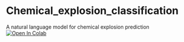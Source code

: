 # Chemical_explosion_classification
A natural language model for chemical explosion prediction
[![Open In Colab](https://colab.research.google.com/assets/colab-badge.svg)](https://colab.research.google.com/drive/1GQmh1g2bRdqgQCnM6b_iY-eAQCRfhMJP#scrollTo=txlfR8ny2M-p)
